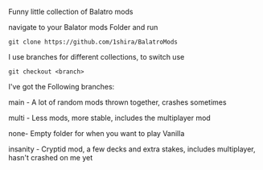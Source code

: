 Funny little collection of Balatro mods

navigate to your Balator mods Folder and run
```
git clone https://github.com/1shira/BalatroMods
```

I use branches for different collections, to switch use 
```
git checkout <branch>
```

I've got the Following branches:

main - A lot of random mods thrown together, crashes sometimes

multi - Less mods, more stable, includes the multiplayer mod

none- Empty folder for when you want to play Vanilla

insanity - Cryptid mod, a few decks and extra stakes, includes multiplayer, hasn't crashed on me yet
